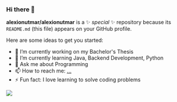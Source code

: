 ### Hi there 👋

**alexionutmar/alexionutmar** is a ✨ _special_ ✨ repository because its `README.md` (this file) appears on your GitHub profile.

Here are some ideas to get you started:

- 🔭 I’m currently working on my Bachelor's Thesis
- 🌱 I’m currently learning Java, Backend Development, Python
- 💬 Ask me about Programming
- 📫 How to reach me: [...](https://www.linkedin.com/in/alexionutmar/)
- ⚡ Fun fact: I love learning to solve coding problems

<img align="left" src="https://github-readme-stats.vercel.app/api/top-langs/?username=alexionutmar&layout=compact&theme=vue" />

